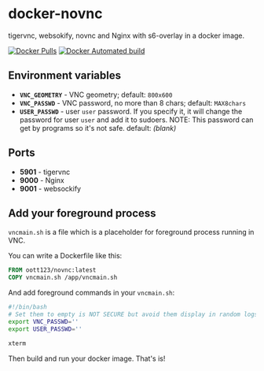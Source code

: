 # docker-novnc

tigervnc, websokify, novnc and Nginx with s6-overlay in a docker image.

[![Docker Pulls](https://img.shields.io/docker/pulls/oott123/novnc.svg)](https://hub.docker.com/r/oott123/novnc/) [![Docker Automated build](https://img.shields.io/docker/automated/oott123/novnc.svg)](https://hub.docker.com/r/oott123/novnc/)

## Environment variables

* **`VNC_GEOMETRY`** - VNC geometry; default: `800x600`
* **`VNC_PASSWD`** - VNC password, no more than 8 chars; default: `MAX8chars`
* **`USER_PASSWD`** - user `user` password. If you specify it, it will change the password for user `user` and add it to sudoers. NOTE: This password can get by programs so it's not safe. default: _(blank)_

## Ports

* **5901** - tigervnc
* **9000** - Nginx
* **9001** - websockify

## Add your foreground process

`vncmain.sh` is a file which is a placeholder for foreground process running in VNC.

You can write a Dockerfile like this:

```Dockerfile
FROM oott123/novnc:latest
COPY vncmain.sh /app/vncmain.sh
```

And add foreground commands in your `vncmain.sh`:

```bash
#!/bin/bash
# Set them to empty is NOT SECURE but avoid them display in random logs.
export VNC_PASSWD=''
export USER_PASSWD=''

xterm
```

Then build and run your docker image. That's is!

